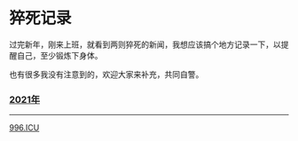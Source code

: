 # 猝死记录

过完新年，刚来上班，就看到两则猝死的新闻，我想应该搞个地方记录一下，以提醒自己，至少锻炼下身体。

也有很多我没有注意到的，欢迎大家来补充，共同自警。

### [2021年](https://github.com/bluesilencer/sudden_death_log/blob/main/2021.log.md)


---

[996.ICU](https://github.com/996icu/996.ICU/blob/master/README_CN.md)

